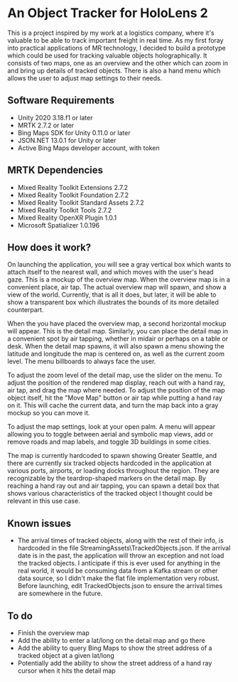 # An Object Tracker for HoloLens 2
This is a project inspired by my work at a logistics company, where it's valuable to be able to track important freight
in real time.  As my first foray into practical applications of MR technology, I decided to build a prototype which 
could be used for tracking valuable objects holographically.  It consists of two maps, one as an overview and the other
which can zoom in and bring up details of tracked objects.  There is also a hand menu which allows the user to adjust
map settings to their needs.

## Software Requirements
* Unity 2020 3.18.f1 or later
* MRTK 2.7.2 or later
* Bing Maps SDK for Unity 0.11.0 or later
* JSON.NET 13.0.1 for Unity or later
* Active Bing Maps developer account, with token

## MRTK Dependencies
* Mixed Reality Toolkit Extensions 2.7.2
* Mixed Reality Toolkit Foundation 2.7.2
* Mixed Reality Toolkit Standard Assets 2.7.2
* Mixed Reality Toolkit Tools 2.7.2
* Mixed Reality OpenXR Plugin 1.0.1
* Microsoft Spatializer 1.0.196

## How does it work?
On launching the application, you will see a gray vertical box which wants to attach itself to the nearest wall, and 
which moves with the user's head gaze.  This is a mockup of the overview map.  When the overview map is in a convenient
place, air tap.  The actual overview map will spawn, and show a view of the world.  Currently, that is all it does, but
later, it will be able to show a transparent box which illustrates the bounds of its more detailed counterpart.

When the you have placed the overview map, a second horizontal mockup will appear.  This is the detail map.  Similarly,
you can place the detail map in a convenient spot by air tapping, whether in midair or perhaps on a table or
desk.  When the detail map spawns, it will also spawn a menu showing the latitude and longitude the map is centered on,
as well as the current zoom level.  The menu billboards to always face the user.

To adjust the zoom level of the detail map, use the slider on the menu.  To adjust the position of the rendered map
display, reach out with a hand ray, air tap, and drag the map where needed.  To adjust the position of the map object
itself, hit the "Move Map" button or air tap while putting a hand ray on it.  This will cache the current data, and
turn the map back into a gray mockup so you can move it.

To adjust the map settings, look at your open palm.  A menu will appear allowing you to toggle between aerial and
symbolic map views, add or remove roads and map labels, and toggle 3D buildings in some cities.

The map is currently hardcoded to spawn showing Greater Seattle, and there are currently six tracked objects hardcoded
in the application at various ports, airports, or loading docks throughout the region.  They are recognizable by the 
teardrop-shaped markers on the detail map.  By reaching a hand ray out and air tapping, you can spawn a detail box
that shows various characteristics of the tracked object I thought could be relevant in this use case.

## Known issues
* The arrival times of tracked objects, along with the rest of their info, is hardcoded in the file
StreamingAssets\TrackedObjects.json.  If the arrival date is in the past, the application will throw an exception and
not load the tracked objects.  I anticipate if this is ever used for anything in the real world, it would be consuming
data from a Kafka stream or other data source, so I didn't make the flat file implementation very robust.  Before
launching, edit TrackedObjects.json to ensure the arrival times are somewhere in the future.

## To do
* Finish the overview map
* Add the ability to enter a lat/long on the detail map and go there
* Add the ability to query Bing Maps to show the street address of a tracked object at a given lat/long
* Potentially add the ability to show the street address of a hand ray cursor when it hits the detail map